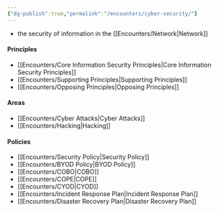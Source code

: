 ```yaml
---
{"dg-publish":true,"permalink":"/encounters/cyber-security/"}
---
```


- the security of information in the [[Encounters/Network\|Network]]
#### Principles
- [[Encounters/Core Information Security Principles\|Core Information Security Principles]]
- [[Encounters/Supporting Principles\|Supporting Principles]] 
- [[Encounters/Opposing Principles\|Opposing Principles]]
#### Areas
- [[Encounters/Cyber Attacks\|Cyber Attacks]]
- [[Encounters/Hacking\|Hacking]]
#### Policies
- [[Encounters/Security Policy\|Security Policy]]
- [[Encounters/BYOD Policy\|BYOD Policy]]
- [[Encounters/COBO\|COBO]]
- [[Encounters/COPE\|COPE]]
- [[Encounters/CYOD\|CYOD]]
- [[Encounters/Incident Response Plan\|Incident Response Plan]]
- [[Encounters/Disaster Recovery Plan\|Disaster Recovery Plan]]
